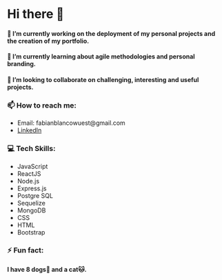 ### <h1>Hi there 👋</h1>

<!--
**fabianblancowuest/fabianblancowuest** is a ✨ _special_ ✨ repository because its `README.md` (this file) appears on your GitHub profile.
Here are some ideas to get you started:
🤔 I’m looking for help with ...
💬 Ask me about ...
-->

<h4>🔭 I’m currently working on the deployment of my personal projects and the creation of my portfolio.</h4>
<h4>🌱 I’m currently learning about agile methodologies and personal branding.</h4>
<h4>👯 I’m looking to collaborate on challenging, interesting and useful projects.</h4>

<h3>📫 How to reach me:</h3>
<ul>
<li>Email: fabianblancowuest@gmail.com</li>
<li><a href="https://www.linkedin.com/in/fabianblancowuest/" target="_blank" rel="noopener noreferrer">LinkedIn</a></li>
</ul>
  
<h3>💻 Tech Skills:</h3>
<ul>
  <li>JavaScript</li>
  <li>ReactJS</li>
  <li>Node.js</li>
  <li>Express.js</li>
  <li>Postgre SQL</li>
  <li>Sequelize</li>
  <li>MongoDB</li>
  <li>CSS</li>
  <li>HTML</li>
  <li>Bootstrap</li>
</ul>

<h3>⚡ Fun fact:</h3>
<h4>I have 8 dogs🐶 and a cat🐱.</h4>
